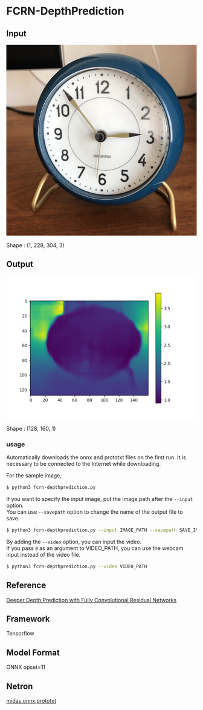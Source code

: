 # FCRN-DepthPrediction

## Input

![input](input.jpg)

Shape : (1, 228, 304, 3)  

## Output

![Output](input_depth.png)

Shape : (128, 160, 1)  

### usage
Automatically downloads the onnx and prototxt files on the first run.
It is necessary to be connected to the Internet while downloading.

For the sample image,
``` bash
$ python3 fcrn-depthprediction.py
```

If you want to specify the input image, put the image path after the `--input` option.  
You can use `--savepath` option to change the name of the output file to save.
```bash
$ python3 fcrn-depthprediction.py --input IMAGE_PATH --savepath SAVE_IMAGE_PATH
```

By adding the `--video` option, you can input the video.   
If you pass `0` as an argument to VIDEO_PATH, you can use the webcam input instead of the video file.
```bash
$ python3 fcrn-depthprediction.py --video VIDEO_PATH
```

## Reference

[Deeper Depth Prediction with Fully Convolutional Residual Networks](https://github.com/iro-cp/FCRN-DepthPrediction)

## Framework

Tensorflow

## Model Format

ONNX opset=11

## Netron

[midas.onnx.prototxt](https://netron.app/?url=https://storage.googleapis.com/ailia-models/midas/midas.onnx.prototxt)
